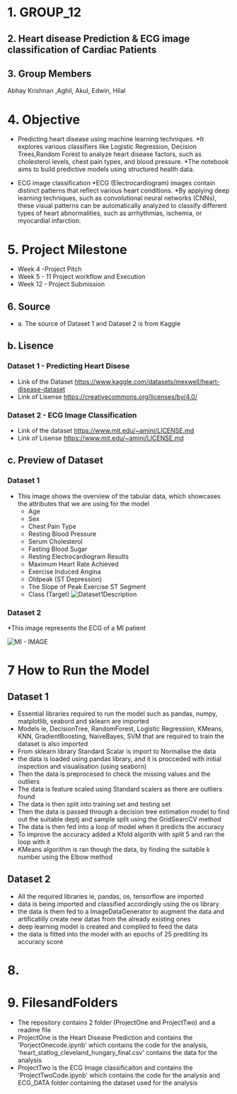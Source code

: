 # 1. GROUP_12

## 2. Heart disease Prediction & ECG image classification of Cardiac Patients

## 3. Group Members
Abhay Krishnan ,Aghil, Akul, Edwin, Hilal

# 4. Objective
* Predicting heart disease using machine learning techniques.
    *It explores various classifiers like Logistic Regression, Decision Trees,Random Forest to analyze heart disease factors, such as cholesterol levels, chest pain types, and blood pressure. 
    *The notebook aims to build predictive models using structured health data.

* ECG image classification
    *ECG (Electrocardiogram) images contain distinct patterns that reflect various heart conditions. 
    *By applying deep learning techniques, such as convolutional neural networks (CNNs), these visual patterns can be automatically analyzed to classify different types of heart abnormalities, such as arrhythmias, ischemia, or myocardial infarction. 

# 5. Project Milestone
*   Week 4 -Project Pitch
*   Week 5 - 11 Project workflow and Execution
*   Week 12 - Project Submission

## 6. Source
* a. The source of Dataset 1 and Dataset 2 is from Kaggle

## b. Lisence
### Dataset 1 - Predicting Heart Disese
* Link of the Dataset https://www.kaggle.com/datasets/mexwell/heart-disease-dataset
* Link of Lisense https://creativecommons.org/licenses/by/4.0/

### Dataset 2 - ECG Image Classification
* Link of the dataset https://www.mit.edu/~amini/LICENSE.md
* Link of Lisense https://www.mit.edu/~amini/LICENSE.md

## c. Preview of Dataset

### Dataset 1
* This image shows the overview of the tabular data, which showcases the attributes that we are using for the model
    - Age
    - Sex
    - Chest Pain Type
    - Resting Blood Pressure 
    - Serum Cholesterol 
    - Fasting Blood Sugar
    - Resting Electrocardiogram Results 
    - Maximum Heart Rate Achieved 
    - Exercise Induced Angina
    - Oldpeak (ST Depression)
    - The Slope of Peak Exercise ST Segment
    - Class (Target)​
![Dataset1Description](https://github.com/user-attachments/assets/1e119828-043f-4f21-af0e-f475a31b4550)
### Dataset 2 

*This image represents the ECG of a MI patient

![MI - IMAGE](https://github.com/user-attachments/assets/f8f64f06-6716-400a-9fcc-bead43c8da47)

# 7 How  to Run the Model
## Dataset 1
*   Essential libraries required to run the model such as  pandas, numpy, matplotlib, seabord and sklearn are imported
*   Models ie, DecisionTree, RandomForest, Logistic Regression, KMeans, KNN, GradientBoosting, NaiveBayes, SVM that are required to train the dataset is also imported
*   From sklearn library Standard Scalar is import to Normalise the data
*   the data is loaded using pandas library, and it is procceded with initial inspection and visualisation (using seaborn)
*   Then the data is preprocesed to check the missing values and the outliers
*    The data is feature scaled using Standard scalers as there are outliers found
*   The data is then split into training set and testing set
*   Then the data is passed through a decision tree estimation model to find out the suitable deptj and sample split using the GridSearcCV method
*   The data is then fed into a loop of model when it predicts the accuracy
*   To improve the accuracy added a Kfold algorith with split 5 and ran the loop with it
*   KMeans algorithm is ran though the data, by finding the suitable k number using the Elbow method

## Dataset 2
*   All the required libraries ie, pandas, os, tensorflow are imported
*   data is being imported and classified accordingly using the os library
*   the data is them fed to a ImageDataGenerator to augment the data and artificatilly create new datas from the already existing ones
*   deep learning model is created and complied to feed the data
*   the data is fitted into the model with an epochs of 25 prediting its accuracy score

#   8.

# 9. FilesandFolders
*   The repository contains 2 folder (ProjectOne and ProjectTwo) and a readme file
*   ProjectOne is the Heart Disease Prediction and contains the 'PorjectOnecode.ipynb' which contains the code for the analysis, 'heart_statlog_cleveland_hungary_final.csv' contains the data for the analysis
*   ProjectTwo is the ECG Image classificaiton and contains the 'ProjectTwoCode.ipynb' which contains the code for the analysis and ECG_DATA folder containing the dataset used for the analysis
